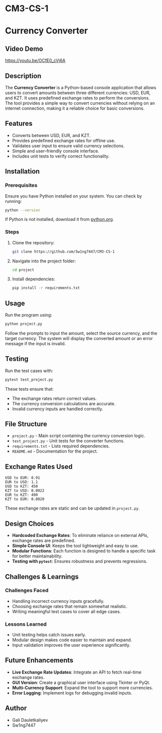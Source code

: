 # CM3-CS-1
# Currency Converter

## Video Demo
https://youtu.be/OCfE0_cVj6A

## Description
The **Currency Converter** is a Python-based console application that allows users to convert amounts between three different currencies: USD, EUR, and KZT. It uses predefined exchange rates to perform the conversions. The tool provides a simple way to convert currencies without relying on an internet connection, making it a reliable choice for basic conversions.

## Features
- Converts between USD, EUR, and KZT.
- Provides predefined exchange rates for offline use.
- Validates user input to ensure valid currency selections.
- Simple and user-friendly console interface.
- Includes unit tests to verify correct functionality.

## Installation
### Prerequisites
Ensure you have Python installed on your system. You can check by running:
```bash
python --version
```
If Python is not installed, download it from [python.org](https://www.python.org/).

### Steps
1. Clone the repository:
   ```bash
   git clone https://github.com/Sw1ng7447/CM3-CS-1
   ```
2. Navigate into the project folder:
   ```bash
   cd project
   ```
3. Install dependencies:
   ```bash
   pip install -r requirements.txt
   ```

## Usage
Run the program using:
```bash
python project.py
```
Follow the prompts to input the amount, select the source currency, and the target currency. The system will display the converted amount or an error message if the input is invalid.

## Testing
Run the test cases with:
```bash
pytest test_project.py
```
These tests ensure that:
- The exchange rates return correct values.
- The currency conversion calculations are accurate.
- Invalid currency inputs are handled correctly.

## File Structure
- `project.py` - Main script containing the currency conversion logic.
- `test_project.py` - Unit tests for the converter functions.
- `requirements.txt` - Lists required dependencies.
- `README.md` - Documentation for the project.

## Exchange Rates Used
```
USD to EUR: 0.91
EUR to USD: 1.1
USD to KZT: 450
KZT to USD: 0.0022
EUR to KZT: 490
KZT to EUR: 0.0020
```
These exchange rates are static and can be updated in `project.py`.

## Design Choices
- **Hardcoded Exchange Rates**: To eliminate reliance on external APIs, exchange rates are predefined.
- **Simple Console UI**: Keeps the tool lightweight and easy to use.
- **Modular Functions**: Each function is designed to handle a specific task for better maintainability.
- **Testing with `pytest`**: Ensures robustness and prevents regressions.

## Challenges & Learnings
### Challenges Faced
- Handling incorrect currency inputs gracefully.
- Choosing exchange rates that remain somewhat realistic.
- Writing meaningful test cases to cover all edge cases.

### Lessons Learned
- Unit testing helps catch issues early.
- Modular design makes code easier to maintain and expand.
- Input validation improves the user experience significantly.

## Future Enhancements
- **Live Exchange Rate Updates**: Integrate an API to fetch real-time exchange rates.
- **GUI Version**: Create a graphical user interface using Tkinter or PyQt.
- **Multi-Currency Support**: Expand the tool to support more currencies.
- **Error Logging**: Implement logs for debugging invalid inputs.

## Author
- Gali Dauletkaliyev
- Sw1ng7447
